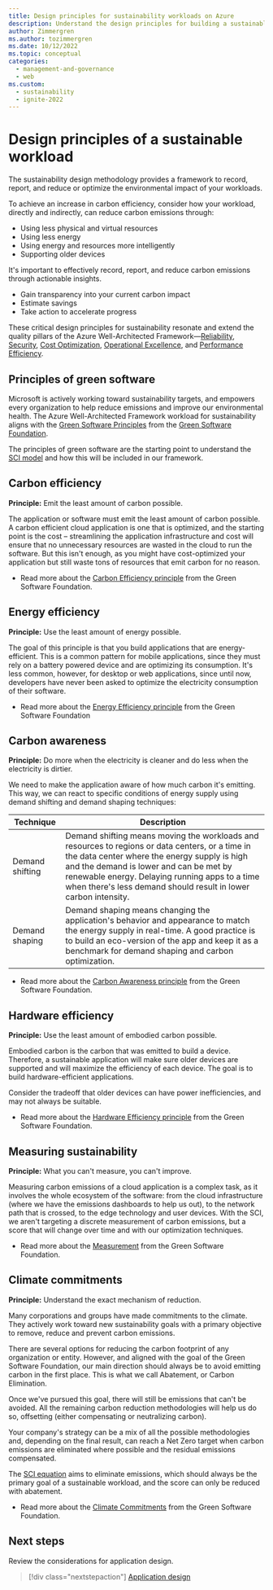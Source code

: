 ```yaml
---
title: Design principles for sustainability workloads on Azure
description: Understand the design principles for building a sustainable application on Microsoft Azure.
author: Zimmergren
ms.author: tozimmergren
ms.date: 10/12/2022
ms.topic: conceptual
categories:
  - management-and-governance
  - web
ms.custom:
  - sustainability
  - ignite-2022
---
```


# Design principles of a sustainable workload

The sustainability design methodology provides a framework to record, report, and reduce or optimize the environmental impact of your workloads.

To achieve an increase in carbon efficiency, consider how your workload, directly and indirectly, can reduce carbon emissions through:

- Using less physical and virtual resources
- Using less energy
- Using energy and resources more intelligently
- Supporting older devices

It's important to effectively record, report, and reduce carbon emissions through actionable insights.

- Gain transparency into your current carbon impact
- Estimate savings
- Take action to accelerate progress

These critical design principles for sustainability resonate and extend the quality pillars of the Azure Well-Architected Framework—[Reliability](../reliability/), [Security](../security/), [Cost Optimization](../cost-optimization/), [Operational Excellence](../operational-excellence/), and [Performance Efficiency](../performance-efficiency/).

## Principles of green software

Microsoft is actively working toward sustainability targets, and empowers every organization to help reduce emissions and improve our environmental health. The Azure Well-Architected Framework workload for sustainability aligns with the [Green Software Principles](https://learn.greensoftware.foundation/practitioner/introduction/) from the [Green Software Foundation](https://greensoftware.foundation).

The principles of green software are the starting point to understand the [SCI model](sustainability-design-methodology.md#measure-and-track-carbon-impact) and how this will be included in our framework.

## Carbon efficiency

**Principle:** Emit the least amount of carbon possible.

The application or software must emit the least amount of carbon possible. A carbon efficient cloud application is one that is optimized, and the starting point is the cost – streamlining the application infrastructure and cost will ensure that no unnecessary resources are wasted in the cloud to run the software. But this isn't enough, as you might have cost-optimized your application but still waste tons of resources that emit carbon for no reason.

- Read more about the [Carbon Efficiency principle](https://learn.greensoftware.foundation/practitioner/carbon-efficiency) from the Green Software Foundation.

## Energy efficiency

**Principle:** Use the least amount of energy possible.

The goal of this principle is that you build applications that are energy-efficient. This is a common pattern for mobile applications, since they must rely on a battery powered device and are optimizing its consumption. It's less common, however, for desktop or web applications, since until now, developers have never been asked to optimize the electricity consumption of their software.

- Read more about the [Energy Efficiency principle](https://learn.greensoftware.foundation/practitioner/energy-efficiency) from the Green Software Foundation

## Carbon awareness

**Principle:** Do more when the electricity is cleaner and do less when the electricity is dirtier.

We need to make the application aware of how much carbon it's emitting. This way, we can react to specific conditions of energy supply using demand shifting and demand shaping techniques:

|Technique|Description|
|---|---|
Demand shifting|Demand shifting means moving the workloads and resources to regions or data centers, or a time in the data center where the energy supply is high and the demand is lower and can be met by renewable energy. Delaying running apps to a time when there's less demand should result in lower carbon intensity.
|Demand shaping|Demand shaping means changing the application's behavior and appearance to match the energy supply in real-time. A good practice is to build an eco-version of the app and keep it as a benchmark for demand shaping and carbon optimization.|

- Read more about the [Carbon Awareness principle](https://learn.greensoftware.foundation/practitioner/carbon-awareness) from the Green Software Foundation.

## Hardware efficiency

**Principle:** Use the least amount of embodied carbon possible.

Embodied carbon is the carbon that was emitted to build a device. Therefore, a sustainable application will make sure older devices are supported and will maximize the efficiency of each device.  The goal is to build hardware-efficient applications.

Consider the tradeoff that older devices can have power inefficiencies, and may not always be suitable.

- Read more about the [Hardware Efficiency principle](https://learn.greensoftware.foundation/practitioner/hardware-efficiency) from the Green Software Foundation.

## Measuring sustainability

**Principle:** What you can't measure, you can't improve.

Measuring carbon emissions of a cloud application is a complex task, as it involves the whole ecosystem of the software: from the cloud infrastructure (where we have the emissions dashboards to help us out), to the network path that is crossed, to the edge technology and user devices. With the SCI, we aren't targeting a discrete measurement of carbon emissions, but a score that will change over time and with our optimization techniques.

- Read more about the [Measurement](https://learn.greensoftware.foundation/practitioner/measurement) from the Green Software Foundation.

## Climate commitments

**Principle:** Understand the exact mechanism of reduction.

Many corporations and groups have made commitments to the climate. They actively work toward new sustainability goals with a primary objective to remove, reduce and prevent carbon emissions.

There are several options for reducing the carbon footprint of any organization or entity. However, and aligned with the goal of the Green Software Foundation, our main direction should always be to avoid emitting carbon in the first place. This is what we call Abatement, or Carbon Elimination.

Once we've pursued this goal, there will still be emissions that can't be avoided. All the remaining carbon reduction methodologies will help us do so, offsetting (either compensating or neutralizing carbon).

Your company's strategy can be a mix of all the possible methodologies and, depending on the final result, can reach a Net Zero target when carbon emissions are eliminated where possible and the residual emissions compensated.

The [SCI equation](sustainability-design-methodology.md#measure-and-track-carbon-impact) aims to eliminate emissions, which should always be the primary goal of a sustainable workload, and the score can only be reduced with abatement.

- Read more about the [Climate Commitments](https://learn.greensoftware.foundation/practitioner/climate-commitments) from the Green Software Foundation.

## Next steps

Review the considerations for application design.

> [!div class="nextstepaction"]
> [Application design](sustainability-application-design.md)
